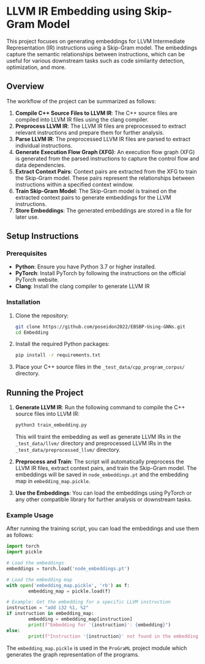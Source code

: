 # LLVM IR Embedding using Skip-Gram Model

This project focuses on generating embeddings for LLVM Intermediate Representation (IR) instructions using a Skip-Gram model. The embeddings capture the semantic relationships between instructions, which can be useful for various downstream tasks such as code similarity detection, optimization, and more.

## Overview

The workflow of the project can be summarized as follows:

1. **Compile C++ Source Files to LLVM IR**: The C++ source files are compiled into LLVM IR files using the clang compiler.
2. **Preprocess LLVM IR**: The LLVM IR files are preprocessed to extract relevant instructions and prepare them for further analysis.
3. **Parse LLVM IR**: The preprocessed LLVM IR files are parsed to extract individual instructions.
4. **Generate Execution Flow Graph (XFG)**: An execution flow graph (XFG) is generated from the parsed instructions to capture the control flow and data dependencies.
5. **Extract Context Pairs**: Context pairs are extracted from the XFG to train the Skip-Gram model. These pairs represent the relationships between instructions within a specified context window.
6. **Train Skip-Gram Model**: The Skip-Gram model is trained on the extracted context pairs to generate embeddings for the LLVM instructions.
7. **Store Embeddings**: The generated embeddings are stored in a file for later use.

## Setup Instructions

### Prerequisites

- **Python**: Ensure you have Python 3.7 or higher installed.
- **PyTorch**: Install PyTorch by following the instructions on the official PyTorch website.
- **Clang**: Install the clang compiler to generate LLVM IR

### Installation

1. Clone the repository:
     ```bash
     git clone https://github.com/poseidon2022/EBSBP-Using-GNNs.git
     cd Embedding
     ```
2. Install the required Python packages:
     ```bash
     pip install -r requirements.txt
     ```
3. Place your C++ source files in the `_test_data/cpp_program_corpus/` directory.

## Running the Project

1. **Generate LLVM IR**: Run the following command to compile the C++ source files into LLVM IR:
     ```bash
     python3 train_embedding.py
     ```
     This will traint the embedding as well as generate LLVM IRs in the `_test_data/llvm/` directory and preprocessed LLVM IRs in the `_test_data/preprocessed_llvm/` directory.

2. **Preprocess and Train**: The script will automatically preprocess the LLVM IR files, extract context pairs, and train the Skip-Gram model. The embeddings will be saved in `node_embeddings.pt` and the embedding map in `embedding_map.pickle`.

3. **Use the Embeddings**: You can load the embeddings using PyTorch or any other compatible library for further analysis or downstream tasks.

### Example Usage

After running the training script, you can load the embeddings and use them as follows:
```python
import torch
import pickle

# Load the embeddings
embeddings = torch.load('node_embeddings.pt')

# Load the embedding map
with open('embedding_map.pickle', 'rb') as f:
        embedding_map = pickle.load(f)

# Example: Get the embedding for a specific LLVM instruction
instruction = "add i32 %1, %2"
if instruction in embedding_map:
        embedding = embedding_map[instruction]
        print(f"Embedding for '{instruction}': {embedding}")
else:
        print(f"Instruction '{instruction}' not found in the embedding map.")
```

The `embedding_map.pickle` is used in the `ProGraML` project module which generates the graph representation of the programs.